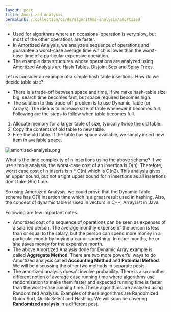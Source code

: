 ```yaml
---
layout: post
title: Amortized Analysis
permalink: /:collection/cs/ds/algorithms-analysis/amortized
---
```


- Used for algorithms where an occasional operation is very slow, but most of the other operations are faster. 
- In Amortized Analysis, we analyze a sequence of operations and guarantee a worst-case average time which is lower than the worst-case time of a particular expensive operation.
- The example data structures whose operations are analyzed using Amortized Analysis are Hash Tables, Disjoint Sets and Splay Trees.

Let us consider an example of a simple hash table insertions. How do we decide table size? 
- There is a trade-off between space and time, if we make hash-table size big, search time becomes fast, but space required becomes high. 
- The solution to this trade-off problem is to use Dynamic Table (or Arrays). The idea is to increase size of table whenever it becomes full. 
 
Following are the steps to follow when table becomes full.
1. Allocate memory for a larger table of size, typically twice the old table.
2. Copy the contents of old table to new table.
3. Free the old table.
If the table has space available, we simply insert new item in available space.

![amortized-analysis.png]({{site.cdn}}/dsa/algorithms/analysis/amortized-analysis.png)

What is the time complexity of n insertions using the above scheme?
If we use simple analysis, the worst-case cost of an insertion is O(n). Therefore, worst case cost of n inserts is n * O(n) which is O(n2). This analysis gives an upper bound, but not a tight upper bound for n insertions as all insertions don’t take Θ(n) time.

So using Amortized Analysis, we could prove that the Dynamic Table scheme has O(1) insertion time which is a great result used in hashing. Also, the concept of dynamic table is used in vectors in C++, ArrayList in Java.

Following are few important notes.
- Amortized cost of a sequence of operations can be seen as expenses of a salaried person. The average monthly expense of the person is less than or equal to the salary, but the person can spend more money in a particular month by buying a car or something. In other months, he or she saves money for the expensive month.
- The above Amortized Analysis done for Dynamic Array example is called **Aggregate Method**. There are two more powerful ways to do Amortized analysis called **Accounting Method** and **Potential Method**. We will be discussing the other two methods in separate posts.
- The amortized analysis doesn’t involve probability. There is also another different notion of average case running time where algorithms use randomization to make them faster and expected running time is faster than the worst-case running time. These algorithms are analyzed using Randomized Analysis. Examples of these algorithms are Randomized Quick Sort, Quick Select and Hashing. We will soon be covering **Randomized analysis** in a different post.
